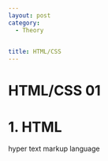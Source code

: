 ```yaml
---
layout: post
category: 
  - Theory
  

title: HTML/CSS
---
```




# HTML/CSS 01

# 1. HTML

hyper text markup language
